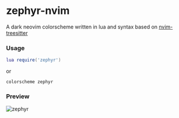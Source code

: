 # zephyr-nvim
A dark neovim colorscheme written in lua and syntax based on
[nvim-treesitter](https://github.com/nvim-treesitter/nvim-treesitter)

### Usage

```lua
lua require('zephyr')
```
or
```vim
colorscheme zephyr
```
### Preview

![zephyr](https://user-images.githubusercontent.com/41671631/97680910-667f3880-1ad2-11eb-9cc9-0d8fb8320d07.png)

